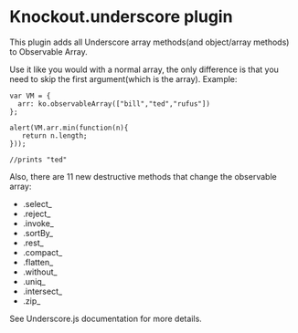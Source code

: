 # Knockout.underscore plugin
This plugin adds all Underscore array methods(and object/array methods) to Observable Array.

Use it like you would with a normal array, the only difference is that you need to skip the first argument(which is the array).
Example:

    var VM = {
      arr: ko.observableArray(["bill","ted","rufus"])
    };

    alert(VM.arr.min(function(n){
       return n.length;
    }));

    //prints "ted"

Also, there are 11 new destructive methods that change the observable array:

* .select_
* .reject_
* .invoke_
* .sortBy_
* .rest_
* .compact_
* .flatten_
* .without_
* .uniq_
* .intersect_
* .zip_

See Underscore.js documentation for more details.


